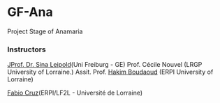 # GF-Ana
Project Stage of Anamaria


### Instructors
[JProf. Dr. Sina Leipold](https://www.transition.uni-freiburg.de/team-1/cv-sina-leipold)(Uni Freiburg - GE)	
Prof. Cécile Nouvel (LRGP University of Lorraine.) 
Assit. Prof. [Hakim Boudaoud](https://erpi.univ-lorraine.fr/people/Hakim-Boudaoud/) (ERPI University of Lorraine)

[Fabio Cruz](https://erpi.univ-lorraine.fr/people/Fabio-Cruz/)(ERPI/LF2L - Université de Lorraine)

